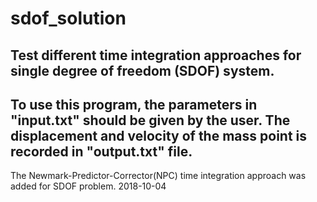 # sdof_solution
Test different time integration approaches for single degree of freedom (SDOF) system.
-----
To use this program, the parameters in "input.txt" should be given by the user.
The displacement and velocity of the mass point is recorded in "output.txt" file.
-----
The Newmark-Predictor-Corrector(NPC) time integration approach was added for SDOF problem.
2018-10-04

